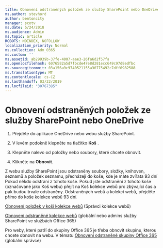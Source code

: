 ```yaml
---
title: Obnovení odstraněných položek ze služby SharePoint nebo OneDrive
ms.author: stevhord
author: bentoncity
manager: scotv
ms.date: 5/24/2018
ms.audience: Admin
ms.topic: article
ROBOTS: NOINDEX, NOFOLLOW
localization_priority: Normal
ms.collection: Adm_O365
ms.custom: ''
ms.assetid: ab29939b-37fe-4007-aae3-26fa6d2f57fa
ms.openlocfilehash: 6076582a5d7fbcde47e8d281ecc649c97d8edfbc
ms.sourcegitcommit: 03a156a9c9740521155a30775492c7dff0982588
ms.translationtype: MT
ms.contentlocale: cs-CZ
ms.lasthandoff: 03/22/2019
ms.locfileid: "30767385"
---
```

# <a name="restore-deleted-items-from-sharepoint-or-onedrive"></a>Obnovení odstraněných položek ze služby SharePoint nebo OneDrive

1. Přejděte do aplikace OneDrive nebo webu služby SharePoint.
    
2. V levém podokně klepněte na tlačítko **Koš** . 
    
3. Klepněte nalevo od položky nebo soubory, které chcete obnovit.
    
4. Klikněte na **Obnovit**. 
    
Z webu služby SharePoint jsou odstraněny soubory, složky, knihoven, seznamů a položek seznamu, přecházejí do koše, kde je máte zvířata 93 dní Pokud někdo odstraní z tohoto koše. Pokud jste odstranění z tohoto koše (označované jako Koš webu) přejít na Koš kolekce webů pro zbývající čas a pak budou trvale odstraněny. Odstraněných webů a kolekcí webů, přejděte přímo do koše kolekce webů 93 dní.
  
[Obnovení položek v koši kolekce webů](https://go.microsoft.com/fwlink/?linkid=867800) (Správci kolekce webů) 
  
[Obnovení odstraněné kolekce webů](https://go.microsoft.com/fwlink/?linkid=867660) (globální nebo admins služby SharePoint ve službách Office 365) 
  
Pro weby, které patří do skupiny Office 365 je třeba obnovit skupinu, kterou chcete obnovit na webu. V tématu [Obnovení odstraněné skupiny Office 365](https://go.microsoft.com/fwlink/?linkid=867802) (globální správce) 
  

